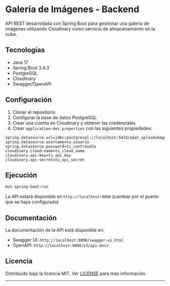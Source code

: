 # Galería de Imágenes - Backend

API REST desarrollada con Spring Boot para gestionar una galería de imágenes utilizando Cloudinary como servicio de almacenamiento en la nube.

## Tecnologías

- Java 17
- Spring Boot 3.4.3
- PostgreSQL
- Cloudinary
- Swagger/OpenAPI


## Configuración

1. Clonar el repositorio
2. Configurar la base de datos PostgreSQL
3. Crear una cuenta en Cloudinary y obtener las credenciales
4. Crear `application-dev.properties` con las siguientes propiedades:
    
```properties
spring.datasource.url=jdbc:postgresql://localhost:5433/adat_uploadimage
spring.datasource.username=tu_usuario
spring.datasource.password=tu_contraseña
cloudinary.cloud-name=tu_cloud_name
cloudinary.api-key=tu_api_key
cloudinary.api-secret=tu_api_secret
```

## Ejecución
```bash
mvn spring-boot:run
```


La API estará disponible en `http://localhost:9090` (cambiar por el puerto que se haya configurado)

## Documentación

La documentación de la API está disponible en:
- Swagger UI: `http://localhost:9090/swagger-ui.html`
- OpenAPI: `http://localhost:9090/v3/api-docs`

## Licencia

Distribuido bajo la licencia MIT. Ver [LICENSE](LICENSE) para más información.

---